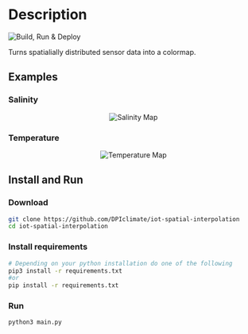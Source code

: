 
# Description
![Build, Run & Deploy](https://github.com/DPIclimate/iot-spatial-interpolation/actions/workflows/main.yml/badge.svg)

Turns spatialially distributed sensor data into a colormap.

## Examples
### Salinity
<html>
  <div align="middle">
    <img align="middle" src="https://dpiclimate.github.io/iot-spatial-interpolation/clyde_river/latest-salinity.png" alt="Salinity Map"/>
  </div>
</html>

### Temperature
<html>
  <div align="middle">
    <img align="middle" src="https://dpiclimate.github.io/iot-spatial-interpolation/clyde_river/latest-temperature.png" alt="Temperature Map"/>
  </div>
</html>

## Install and Run
### Download
```bash
git clone https://github.com/DPIclimate/iot-spatial-interpolation
cd iot-spatial-interpolation
``` 
### Install requirements
```bash
# Depending on your python installation do one of the following
pip3 install -r requirements.txt
#or
pip install -r requirements.txt
```
### Run
```bash
python3 main.py
```
